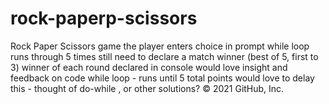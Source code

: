 # rock-paperp-scissors
Rock Paper Scissors game
the player enters choice in prompt
while loop runs through 5 times
still need to declare a match winner (best of 5, first to 3)
winner of each round declared in console
would love insight and feedback on code 
while loop - runs until 5 total points would love to delay this - thought of do-while , or other solutions?
© 2021 GitHub, Inc.

